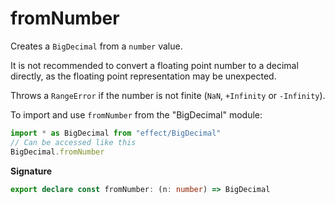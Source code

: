 # fromNumber

Creates a `BigDecimal` from a `number` value.

It is not recommended to convert a floating point number to a decimal directly,
as the floating point representation may be unexpected.

Throws a `RangeError` if the number is not finite (`NaN`, `+Infinity` or `-Infinity`).

To import and use `fromNumber` from the "BigDecimal" module:

```ts
import * as BigDecimal from "effect/BigDecimal"
// Can be accessed like this
BigDecimal.fromNumber
```

**Signature**

```ts
export declare const fromNumber: (n: number) => BigDecimal
```
